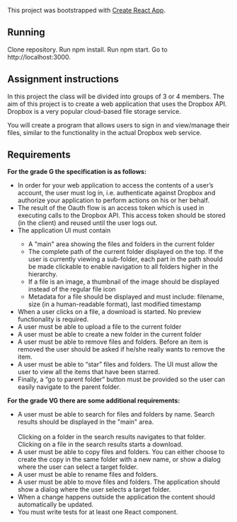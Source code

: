 This project was bootstrapped with [Create React App](https://github.com/facebook/create-react-app).

## Running
Clone repository.
Run npm install.
Run npm start.
Go to http://localhost:3000.

## Assignment instructions
In this project the class will be divided into groups of 3 or 4 members. The aim of this project is to create a web application that uses the Dropbox API. Dropbox is a very popular cloud-based file storage service.<br/>

You will create a program that allows users to sign in and view/manage their files, similar to the functionality in the actual Dropbox web service.

## Requirements
<b>For the grade G the specification is as follows:</b>
<ul>
  <li>In order for your web application to access the contents of a user’s account, the user must log in, i.e. authenticate against Dropbox and authorize your application to perform actions on his or her behalf.</li>
  <li>The result of the Oauth flow is an access token which is used in executing calls to the Dropbox API. This access token should be stored (in the client) and reused until the user logs out.</li>
  <li>The application UI must contain</li>
  <ul>
    <li>A "main" area showing the files and folders in the current folder</li>
    <li>The complete path of the current folder displayed on the top. If the user is currently viewing a sub-folder, each part in the path should be made clickable to enable navigation to all folders higher in the hierarchy.</li>
    <li>If a file is an image, a thumbnail of the image should be displayed instead of the regular file icon</li>
    <li>Metadata for a file should be displayed and must include: filename, size (in a human-readable format), last modified timestamp</li>
  </ul>
  <li>When a user clicks on a file, a download is started. No preview functionality is required.</li>
  <li>A user must be able to upload a file to the current folder</li>
  <li>A user must be able to create a new folder in the current folder</li>
  <li>A user must be able to remove files and folders. Before an item is removed the user should be asked if he/she really wants to remove the item.</li>
  <li>A user must be able to “star” files and folders. The UI must allow the user to view all the items that have been starred.</li>
  <li>Finally, a “go to parent folder” button must be provided so the user can easily navigate to the parent folder.</li>
</ul>

<b>For the grade VG there are some additional requirements:</b>

<ul>
  <li>A user must be able to search for files and folders by name. Search results should be displayed in the "main" area.<br/><br/>
Clicking on a folder in the search results navigates to that folder. Clicking on a file in the search results starts a download.</li>
  <li>A user must be able to copy files and folders. You can either choose to create the copy in the same folder with a new name, or show a dialog where the user can select a target folder.</li>
  <li>A user must be able to rename files and folders.</li>
  <li>A user must be able to move files and folders. The application should show a dialog where the user selects a target folder.</li>
  <li>When a change happens outside the application the content should automatically be updated.</li>
  <li>You must write tests for at least one React component.</li>
</ul>
